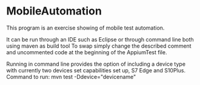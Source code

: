 # MobileAutomation

This program is an exercise showing of mobile test automation.

It can be run through an IDE such as Eclipse or through command line both using maven as build tool
To swap simply change the described comment and uncommented code at the beginning of the AppiumTest file.

Running in command line provides the option of including a device type with currently two devices set capabilities set up, S7 Edge and S10Plus.
Command to run:
mvn test -Ddevice="devicename"
